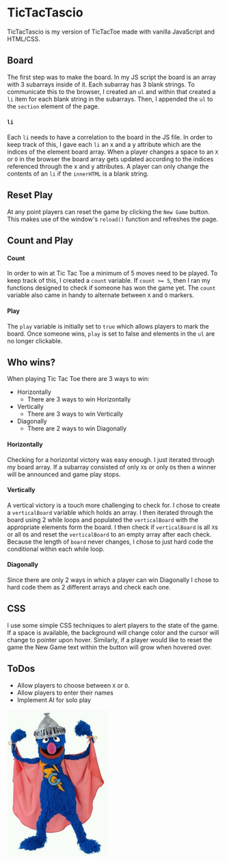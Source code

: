 # TicTacTascio

TicTacTascio is my version of TicTacToe made with vanilla JavaScript and HTML/CSS.

## Board
The first step was to make the board. In my JS script the board is an array with 3 subarrays inside of it. Each subarray has 3 blank strings.
To communicate this to the browser, I created an ```ul``` and within that created a ```li``` item for each blank string in the subarrays. Then, I appended the ```ul``` to the ```section``` element of the page.

#### ```li```
Each ```li``` needs to have a correlation to the board in the JS file. In order to keep track of this, I gave each ```li``` an x and a y attribute which are the indices of the element board array. When a player changes a space to an ```X``` or ```O``` in the browser the board array gets updated according to the indices referenced through the x and y attributes. A player can only change the contents of an ```li``` if the ```innerHTML``` is a blank string.

## Reset Play
At any point players can reset the game by clicking the ```New Game``` button. This makes use of the window's ```reload()``` function and refreshes the page. 

## Count and Play
#### Count
In order to win at Tic Tac Toe a minimum of 5 moves need to be played. To keep track of this, I created a ```count``` variable. If ```count >= 5```, then I ran my functions designed to check if someone has won the game yet. The ```count``` variable also came in handy to alternate between ```X``` and ```O``` markers.
#### Play
The ```play``` variable is initially set to ```true``` which allows players to mark the board. Once someone wins, ```play``` is set to false and elements in the ```ul``` are no longer clickable.

## Who wins?
When playing Tic Tac Toe there are 3 ways to win:
* Horizontally
  * There are 3 ways to win Horizontally
* Vertically
  * There are 3 ways to win Vertically
* Diagonally
  * There are 2 ways to win Diagonally

#### Horizontally
Checking for a horizontal victory was easy enough. I just iterated through my board array. If a subarray consisted of only ```X```s or only ```O```s then a winner will be announced and game play stops.

#### Vertically
A vertical victory is a touch more challenging to check for. I chose to create a ```verticalBoard``` variable which holds an array. I then iterated through the board using 2 while loops and populated the ```verticalBoard``` with the appropriate elements form the board. I then check if ```verticalBoard``` is all ```X```s or all ```O```s and reset the ```verticalBoard``` to an empty array after each check. Because the length of ```board``` never changes, I chose to just hard code the conditional within each while loop.

#### Diagonally
Since there are only 2 ways in which a player can win Diagonally I chose to hard code them as 2 different arrays and check each one.

## CSS
I use some simple CSS techniques to alert players to the state of the game. If a space is available, the background will change color and the cursor will change to pointer upon hover. Similarly, if a player would like to reset the game the New Game text within the button will grow when hovered over.

## ToDos
* Allow players to choose between ```X``` or ```O```.
* Allow players to enter their names
* Implement AI for solo play

![superGrover](https://github.com/ptascio/tictactascio/blob/master/images/supergrover.jpg)
